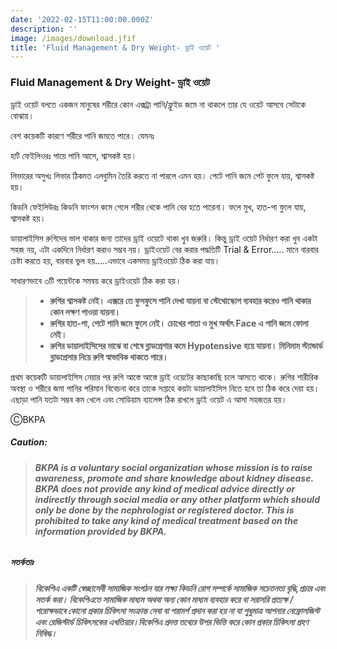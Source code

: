 ```yaml
---
date: '2022-02-15T11:00:00.000Z'
description: ''
image: /images/download.jfif
title: 'Fluid Management & Dry Weight- ড্রাই ওয়েট '
---
```




### **Fluid Management & Dry Weight- ড্রাই ওয়েট**

ড্রাই ওয়েট বলতে একজন মানুষের শরীরে কোন এক্সট্রা পানি/ফ্লুইড জমে না থাকলে তার যে ওয়েট আসবে সেটাকে বোঝায়।

বেশ কয়েকটি কারণে শরীরে পানি জমতে পারে। যেমনঃ

হার্ট ফেইলিওরঃ পায়ে পানি আসে, শ্বাসকষ্ট হয়।

লিভারের অসুখঃ লিভার ঠিকমত এলবুমিন তৈরি করতে না পারলে এমন হয়। পেটে পানি জমে পেট ফুলে যায়, শ্বাসকষ্ট হয়।

কিডনি ফেইলিউরঃ কিডনি ফাংশন কমে গেলে শরীর থেকে পানি বের হতে পারেনা। ফলে মুখ, হাত-পা ফুলে যায়, শ্বাসকষ্ট হয়।

ডায়ালাইসিস রুগিদের ভাল থাকার জন্য তাদের ড্রাই ওয়েটে থাকা খুব জরুরি। কিন্তু ড্রাই ওয়েট নির্ধারণ করা খুব একটা সহজ নয়, এটা একদিনে নির্ধারণ করাও সম্ভব নয়। ড্রাইওয়েট বের করার পদ্ধতিটি Trial & Error..... মানে বারবার চেষ্টা করতে হয়, বারবার ভুল হয়.....এভাবে একসময় ড্রাইওয়েট ঠিক করা যায়।

সাধারণভাবে ৩টি পয়েন্টকে সমন্বয় করে ড্রাইওয়েট ঠিক করা হয়।

> * **রুগির শ্বাসকষ্ট নেই। এক্সরে তে ফুসফুসে পানি দেখা যায়না বা স্টেথোস্কোপ ব্যবহার করেও পানি থাকার কোন লক্ষণ পাওয়া যায়না।**
> * **রুগির হাত-পা, পেটে পানি জমে ফুলে নেই। চোখের পাতা ও মুখ অর্থাৎ Face এ পানি জমে ফোলা নেই।**
> * **রুগির ডায়ালাইসিসের মাঝে বা শেষে ব্লাডপ্রেশার কমে Hypotensive হয়ে যায়না। মিনিমাম স্ট্যান্ডার্ড ব্লাডপ্রেসার নিয়ে রুগি স্বাভাবিক থাকতে পারে।**

প্রথম কয়েকটি ডায়ালাইসিস নেয়ার পর রুগি আস্তে আস্তে ড্রাই ওয়েটের কাছাকাছি চলে আসতে থাকে। রুগির শারীরিক অবস্থা ও শরীরে জমা পানির পরিমান বিবেচনা করে তাকে সপ্তাহে কয়টা ডায়ালাইসিস নিতে হবে তা ঠিক করে দেয়া হয়। এছাড়া পানি যতটা সম্ভব কম খেলে এবং সোডিয়াম ব্যালেন্স ঠিক রাখলে ড্রাই ওয়েট এ আসা সহজতর হয়।

ⒸBKPA

##### **Caution:**

> ###### **BKPA is a voluntary social organization whose mission is to raise awareness, promote and share knowledge about kidney disease. BKPA does not provide any kind of medical advice directly or indirectly through social media or any other platform which should only be done by the nephrologist or registered doctor. This is prohibited to take any kind of medical treatment based on the information provided by BKPA.**

##### **সতর্কতাঃ**

> ###### **বিকেপিএ একটি স্বেচ্ছাসেবী সামাজিক সংগঠন যার লক্ষ্য কিডনি রোগ সম্পর্কে সামাজিক সচেতনতা বৃদ্ধি,প্রচার এবং সতর্ক করা। বিকেপিএতে সামাজিক মাধ্যম অথবা অন্য কোন মাধ্যম ব্যবহার করে বা সরাসরি প্রত্যক্ষ / পরোক্ষভাবে কোনো প্রকার চিকিৎসা সংক্রান্ত সেবা বা পরামর্শ প্রদান করা হয় না যা শুধুমাত্র আপনার নেফ্রোলজিস্ট এবং রেজিস্টার্ড চিকিৎসকের এখতিয়ার।বিকেপিএ প্রদত্ত তথ্যের উপর ভিত্তি করে কোন প্রকার চিকিৎসা গ্রহণ নিষিদ্ধ।**
